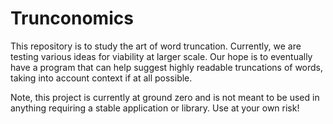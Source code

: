 # Trunconomics

This repository is to study the art of word truncation. Currently, we are testing various ideas for viability at larger scale. Our hope is to eventually have a program that can help suggest highly readable truncations of words, taking into account context if at all possible.

Note, this project is currently at ground zero and is not meant to be used in anything requiring a stable application or library. Use at your own risk!